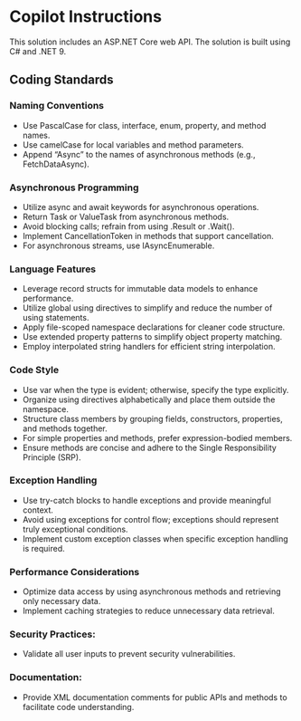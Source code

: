 # Copilot Instructions

This solution includes an ASP.NET Core web API. The solution is built using C# and .NET 9.

## Coding Standards

### Naming Conventions
- Use PascalCase for class, interface, enum, property, and method names.
- Use camelCase for local variables and method parameters.
- Append “Async” to the names of asynchronous methods (e.g., FetchDataAsync).

### Asynchronous Programming
- Utilize async and await keywords for asynchronous operations.
- Return Task or ValueTask from asynchronous methods.
- Avoid blocking calls; refrain from using .Result or .Wait().
- Implement CancellationToken in methods that support cancellation.
- For asynchronous streams, use IAsyncEnumerable<T>.

### Language Features
- Leverage record structs for immutable data models to enhance performance.
- Utilize global using directives to simplify and reduce the number of using statements.
- Apply file-scoped namespace declarations for cleaner code structure.
- Use extended property patterns to simplify object property matching.
- Employ interpolated string handlers for efficient string interpolation.

### Code Style
- Use var when the type is evident; otherwise, specify the type explicitly.
- Organize using directives alphabetically and place them outside the namespace.
- Structure class members by grouping fields, constructors, properties, and methods together.
- For simple properties and methods, prefer expression-bodied members.
- Ensure methods are concise and adhere to the Single Responsibility Principle (SRP).

### Exception Handling
- Use try-catch blocks to handle exceptions and provide meaningful context.
- Avoid using exceptions for control flow; exceptions should represent truly exceptional conditions.
- Implement custom exception classes when specific exception handling is required.

### Performance Considerations
- Optimize data access by using asynchronous methods and retrieving only necessary data.
- Implement caching strategies to reduce unnecessary data retrieval.

### Security Practices:
- Validate all user inputs to prevent security vulnerabilities.

### Documentation:
- Provide XML documentation comments for public APIs and methods to facilitate code understanding.
